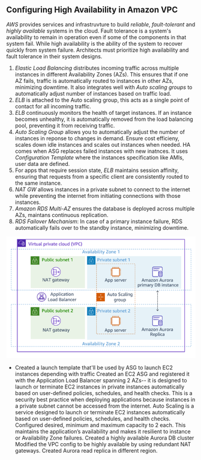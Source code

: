 ## Configuring High Availability in Amazon VPC
*AWS* provides services and infrastruvture to build *reliable*, *fault-tolerant* and *highly available* systems in the cloud.
Fault tolerance is a system's availability to remain in operation even if some of the components in that system fail.
While high availability is the ability of the system to recover quickly from system failure.
Architects must prioritize high availability and fault tolerance in their system designs.
1. *Elastic Load Balancing* distributes incoming traffic across multiple instances in different Availability Zones (AZs). This ensures that if one AZ fails, traffic is automatically routed to instances in other AZs, minimizing downtime. It also integrates well with *Auto scaling groups* to automatically adjust number of instances based on traffic load.
2. *ELB* is attached to the Auto scaling group, this acts as a single point of contact for all incoming traffic.
3. *ELB* continuously monitors the health of target instances. If an instance becomes unhealthy, it is automatically removed from the load balancing pool, preventing it from receiving traffic.
4. *Auto Scaling Group* allows you to automatically adjust the number of instances in reponse to changes in demand. Ensure cost efficieny, scales down idle instances and scales out instances when needed. 
HA comes when ASG replaces failed instances with new inatnces. It uses *Configuration Template* where the instances specification like AMIs, user data are defined.
5. For apps that require session state, *ELB* maintains session affinity, ensuring that requests from a specific client are consistently routed to the same instance.
6. *NAT GW* allows instances in a private subnet to connect to the internet while preventing the internet from initiating connections with those instances.
7. *Amazon RDS Multi-AZ* ensures the database is deployed across multiple AZs, maintans continuous replication.
8. *RDS Failover Mechanism*: In case of a primary instance failure, RDS automatically fails over to the standby instance, minimizing downtime.

![HAFT](https://github.com/Irene890/Images/blob/main/HA%20FT%20vpc.png)

- Created a launch template that'll be used by ASG to launch EC2 instances depending with traffic
Created an EC2 ASG and registered it with the Application Load Balancer spanning 2 AZs-- it is designed to launch or terminate EC2 instances in private instances automatically based on user-defined policies, schedules, and health checks. This is a security best practice when deploying applications because instances in a private subnet cannot be accessed from the internet. Auto Scaling is a service designed to launch or terminate EC2 instances automatically based on user-defined policies, schedules, and health checks. Configured desired, minimum and maximum capacity to 2 each. This maintains the application’s availability and makes it resilient to instance or Availability Zone failures.
Created a highly available Aurora DB cluster
Modified the VPC config to be highly available by using redundant NAT gateways.
Created Aurora read replica in different region.

